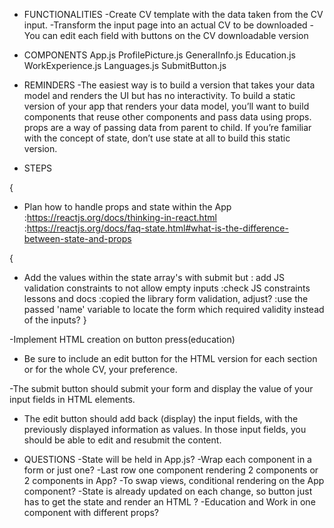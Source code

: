 - FUNCTIONALITIES
-Create CV template with the data taken from the CV input.
-Transform the input page into an actual CV to be downloaded
-You can edit each field with buttons on the CV downloadable version

-  COMPONENTS
 App.js
    ProfilePicture.js
    GeneralInfo.js
    Education.js
    WorkExperience.js
    Languages.js
    SubmitButton.js

- REMINDERS
-The easiest way is to build a version that takes your data model and renders the UI but has no interactivity. To build a static version of your app that renders your data model, you’ll want to build components that reuse other components and pass data using props. props are a way of passing data from parent to child. If you’re familiar with the concept of state, don’t use state at all to build this static version.


- STEPS
<!-- -Make static version -->
<!-- -Make header -->

{
- Plan how to handle props and state within the App
    :https://reactjs.org/docs/thinking-in-react.html
    :https://reactjs.org/docs/faq-state.html#what-is-the-difference-between-state-and-props
<!-- 
- Hold state in App and the functions to modify it (setState) and pass those functions to setState as
props to each component, then use those functions and pass them to the onChange property, share the name of the input with the value -->
<!-- : save state as nested objects for each section? > test changing name with nested objects (works) -->
<!-- : on each input? each form? each input (works) -->
<!-- : pass the state directly as props as well to have controlled components? -->

{
- Add the values within the state array's with submit but
    <!-- : button submit the created form within the object array -->
    <!-- : button converts current object values to string
        ? tie input value to state value so it gets erased by itself? -->
    : add JS validation constraints to not allow empty inputs
        :check JS constraints lessons and docs
        :copied the library form validation, adjust?
        :use the passed 'name' variable to locate the form which required validity instead of the inputs?
}

-Implement HTML creation on button press(education)

- Be sure to include an edit button for the HTML version for each section or for the whole CV, your preference.

-The submit button should submit your form and display the value of your input fields in HTML elements.

- The edit button should add back (display) the input fields, with the previously displayed information as values. In those input fields, you should be able to edit and resubmit the content.

- QUESTIONS
-State will be held in App.js?
-Wrap each component in a form or just one?
-Last row one component rendering 2 components or 2 components in App?
-To swap views, conditional rendering on the App component?
-State is already updated on each change, so button just has to get the state and render an HTML ?
-Education and Work in one component with different props?
